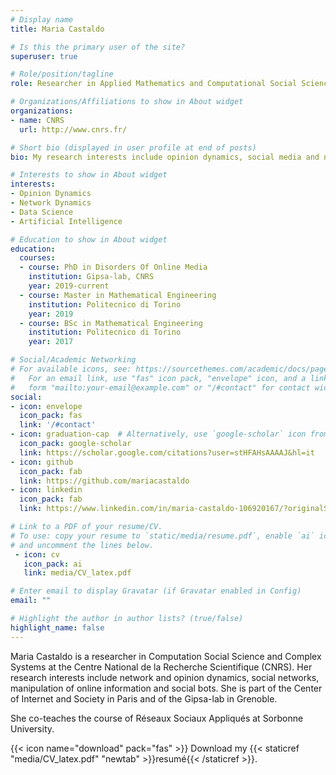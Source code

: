 ```yaml
---
# Display name
title: Maria Castaldo

# Is this the primary user of the site?
superuser: true

# Role/position/tagline
role: Researcher in Applied Mathematics and Computational Social Science

# Organizations/Affiliations to show in About widget
organizations:
- name: CNRS
  url: http://www.cnrs.fr/

# Short bio (displayed in user profile at end of posts)
bio: My research interests include opinion dynamics, social media and network analysis.

# Interests to show in About widget
interests:
- Opinion Dynamics
- Network Dynamics
- Data Science
- Artificial Intelligence

# Education to show in About widget
education:
  courses:
  - course: PhD in Disorders Of Online Media
    institution: Gipsa-lab, CNRS
    year: 2019-current
  - course: Master in Mathematical Engineering
    institution: Politecnico di Torino
    year: 2019
  - course: BSc in Mathematical Engineering
    institution: Politecnico di Torino
    year: 2017

# Social/Academic Networking
# For available icons, see: https://sourcethemes.com/academic/docs/page-builder/#icons
#   For an email link, use "fas" icon pack, "envelope" icon, and a link in the
#   form "mailto:your-email@example.com" or "/#contact" for contact widget.
social:
- icon: envelope
  icon_pack: fas
  link: '/#contact'
- icon: graduation-cap  # Alternatively, use `google-scholar` icon from `ai` icon pack
  icon_pack: google-scholar
  link: https://scholar.google.com/citations?user=stHFAHsAAAAJ&hl=it
- icon: github
  icon_pack: fab
  link: https://github.com/mariacastaldo
- icon: linkedin
  icon_pack: fab
  link: https://www.linkedin.com/in/maria-castaldo-106920167/?originalSubdomain=it

# Link to a PDF of your resume/CV.
# To use: copy your resume to `static/media/resume.pdf`, enable `ai` icons in `params.toml`, 
# and uncomment the lines below.
 - icon: cv
   icon_pack: ai
   link: media/CV_latex.pdf

# Enter email to display Gravatar (if Gravatar enabled in Config)
email: ""

# Highlight the author in author lists? (true/false)
highlight_name: false
---
```


Maria Castaldo is a researcher in Computation Social Science and Complex Systems at the Centre National de la Recherche Scientifique (CNRS). Her research interests include network and opinion dynamics, social networks, manipulation of online information and social bots. She is part of the Center of Internet and Society in Paris and of the Gipsa-lab in Grenoble.

She co-teaches the course of Réseaux Sociaux Appliqués at Sorbonne University. 

{{< icon name="download" pack="fas" >}} Download my {{< staticref "media/CV_latex.pdf" "newtab" >}}resumé{{< /staticref >}}.
